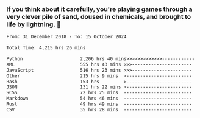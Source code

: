 ### If you think about it carefully, you're playing games through a very clever pile of sand, doused in chemicals, and brought to life by lightning.  👋


<!--START_SECTION:waka-->

```txt
From: 31 December 2018 - To: 15 October 2024

Total Time: 4,215 hrs 26 mins

Python                     2,206 hrs 40 mins>>>>>>>>>>>>>------------   52.35 %
XML                        555 hrs 43 mins >>>----------------------   13.18 %
JavaScript                 516 hrs 23 mins >>>----------------------   12.25 %
Other                      215 hrs 9 mins  >------------------------   05.10 %
Bash                       153 hrs         >------------------------   03.63 %
JSON                       131 hrs 22 mins >------------------------   03.12 %
SCSS                       72 hrs 25 mins  -------------------------   01.72 %
Markdown                   54 hrs 46 mins  -------------------------   01.30 %
Rust                       49 hrs 49 mins  -------------------------   01.18 %
CSV                        35 hrs 28 mins  -------------------------   00.84 %
```

<!--END_SECTION:waka-->
